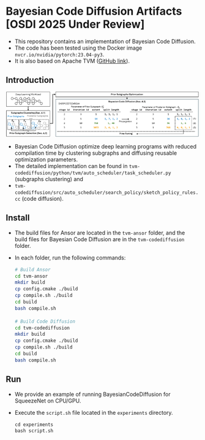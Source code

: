 # Bayesian Code Diffusion Artifacts [OSDI 2025 Under Review]

- This repository contains an implementation of Bayesian Code Diffusion.
- The code has been tested using the Docker image `nvcr.io/nvidia/pytorch:23.04-py3`.
- It is also based on Apache TVM ([GitHub link](https://github.com/apache/tvm)).


## Introduction

![Overview of the BayesianCodeDiffusion](https://github.com/ijgit/CodeDiffusion/blob/main/overview.jpg)

- Bayesian Code Diffusion optimize deep learning programs with reduced compilation time by clustering subgraphs and diffusing reusable optimization parameters.
- The detailed implementation can be found in `tvm-codediffusion/python/tvm/auto_scheduler/task_scheduler.py` (subgraphs clustering) and
- `tvm-codediffusion/src/auto_scheduler/search_policy/sketch_policy_rules.cc` (code diffusion).

## Install

- The build files for Ansor are located in the `tvm-ansor` folder, and the build files for Bayesian Code Diffusion are in the `tvm-codediffusion` folder.
- In each folder, run the following commands:

    ```bash
    # Build Ansor
    cd tvm-ansor
    mkdir build
    cp config.cmake ./build
    cp compile.sh ./build
    cd build
    bash compile.sh

    # Build Code Diffusion
    cd tvm-codediffusion
    mkdir build
    cp config.cmake ./build
    cp compile.sh ./build
    cd build
    bash compile.sh
    ```

## Run

- We provide an example of running BayesianCodeDiffusion for SqueezeNet on CPU/GPU.
- Execute the `script.sh` file located in the `experiments` directory.

    ```
    cd experiments
    bash script.sh
    ```
